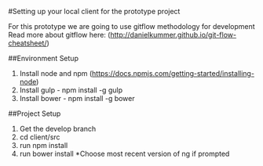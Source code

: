 #Setting up your local client for the prototype project

For this prototype we are going to use gitflow methodology for development
Read more about gitflow here: (http://danielkummer.github.io/git-flow-cheatsheet/)

##Environment Setup
1. Install node and npm (https://docs.npmjs.com/getting-started/installing-node)
2. Install gulp - npm install -g gulp
3. Install bower - npm install -g bower 

##Project Setup
1. Get the develop branch
2. cd client/src
3. run npm install
4. run bower install
  *Choose most recent version of ng if prompted